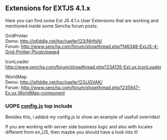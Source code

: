 <h2>Extensions for EXTJS 4.1.x</h2>

Here you can find some Ext JS 4.1.x User Extensions that are working
and mentioned inside some Sencha forum posts:<br/>
 
GridPrinter<br/>
Demo: http://jsfiddle.net/hschaefer123/NHfsN/ <br/>
Forum: http://www.sencha.com/forum/showthread.php?146348-ExtJS-4-Grid-Printer-Plugin/page4

IconLoader<br/>
http://www.sencha.com/forum/showthread.php?234135-Ext.ux.IconLoader

WorldMap<br/>
Demo: http://jsfiddle.net/hschaefer123/JGVAK/ <br/>
Forum: http://www.sencha.com/forum/showthread.php?235947-Ex.ux.WorldMap-component

<h3>UOPS <a href="https://github.com/hschaefer123/uops-ext/blob/master/library/uops/config.js">config.js</a> top include</h3>
Besides this, i added my config.js to show an example of usefull overrides!

If you are working with server side business logic and also with locales 
different from en_US, then maybe you should have a look into it! 